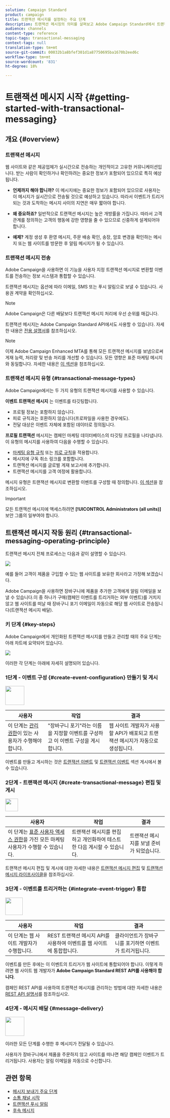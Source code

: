 ```yaml
---
solution: Campaign Standard
product: campaign
title: 트랜잭션 메시지를 설정하는 주요 단계
description: 트랜잭션 메시징의 의미를 살펴보고 Adobe Campaign Standard에서 트랜잭션 메시지를 설정하는 주요 단계를 살펴보십시오.
audience: channels
content-type: reference
topic-tags: transactional-messaging
context-tags: null
translation-type: tm+mt
source-git-commit: 00032b1a8bfef301d1a87750695ba1670b2eed6c
workflow-type: tm+mt
source-wordcount: '831'
ht-degree: 18%

---
```



# 트랜잭션 메시지 시작 {#getting-started-with-transactional-messaging}

## 개요 {#overview}

### 트랜잭션 메시지

웹 사이트와 같은 제공업체가 실시간으로 전송하는 개인적이고 고유한 커뮤니케이션입니다. 받는 사람이 확인하거나 확인하려는 중요한 정보가 포함되어 있으므로 특히 예상됩니다.

* **언제까지 해야 합니까?** 이 메시지에는 중요한 정보가 포함되어 있으므로 사용자는 이 메시지가 실시간으로 전송될 것으로 예상하고 있습니다. 따라서 이벤트가 트리거되는 것과 도착하는 메시지 사이의 지연은 매우 짧아야 합니다.

* **왜 중요하죠?** 일반적으로 트랜잭션 메시지는 높은 개방률을 가집니다. 따라서 고객 관계를 정의하는 고객의 행동에 강한 영향을 줄 수 있으므로 신중하게 설계되어야 합니다.

* **예제?** 계정 생성 후 환영 메시지, 주문 배송 확인, 송장, 암호 변경을 확인하는 메시지 또는 웹 사이트를 방문한 후 알림 메시지가 될 수 있습니다.

### 트랜잭션 메시지 전송

Adobe Campaign을 사용하면 이 기능을 사용자 지정 트랜잭션 메시지로 변환할 이벤트를 전송하는 정보 시스템과 통합할 수 있습니다.

트랜잭션 메시지는 옵션에 따라 이메일, SMS 또는 푸시 알림으로 보낼 수 있습니다. 사용권 계약을 확인하십시오.

>[!NOTE]
>
>Adobe Campaign은 다른 배달보다 트랜잭션 메시지 처리에 우선 순위를 매깁니다.

트랜잭션 메시지는 Adobe Campaign Standard API에서도 사용할 수 있습니다. 자세한 내용은 [전용 설명서](../../api/using/managing-transactional-messages.md)를 참조하십시오.

>[!NOTE]
>
>이제 Adobe Campaign Enhanced MTA를 통해 모든 트랜잭션 메시지를 보냄으로써 게재 능력, 처리량 및 반송 처리를 개선할 수 있습니다. 모든 영향은 표준 마케팅 메시지와 동일합니다. 자세한 내용은 [이 섹션](../../administration/using/configuring-email-channel.md)을 참조하십시오.

### 트랜잭션 메시지 유형 {#transactional-message-types}

Adobe Campaign에서는 두 가지 유형의 트랜잭션 메시지를 사용할 수 있습니다.

**이벤트 트랜잭션 메시지** 는 이벤트를 타깃팅합니다.
* 프로필 정보는 포함하지 않습니다.
* 피로 규칙과는 호환하지 않습니다(프로파일을 사용한 경우에도).
* 전달 대상은 이벤트 자체에 포함된 데이터로 정의됩니다.

**프로필 트랜잭션** 메시지는 캠페인 마케팅 데이터베이스의 타깃팅 프로필을 나타냅니다. 이 유형의 메시지를 사용하여 다음을 수행할 수 있습니다.
* [마케팅 유형 규칙](../../sending/using/managing-typology-rules.md) 또는 [피로 규칙](../../sending/using/fatigue-rules.md)을 적용합니다.
* 메시지에 구독 취소 링크를 포함합니다.
* 트랜잭션 메시지를 글로벌 게재 보고서에 추가합니다.
* 트랜잭션 메시지를 고객 여정에 활용합니다.

메시지 유형은 트랜잭션 메시지로 변환할 이벤트를 구성할 때 정의합니다. [이 섹션](../../channels/using/configuring-transactional-event.md#transactional-event-specific-configurations)을 참조하십시오.

>[!IMPORTANT]
>
>모든 트랜잭션 메시지에 액세스하려면 **[!UICONTROL Administrators (all units)]** 보안 그룹의 일부여야 합니다.

## 트랜잭션 메시지 작동 원리 {#transactional-messaging-operating-principle}

트랜잭션 메시지 전체 프로세스는 다음과 같이 설명할 수 있습니다.

![](assets/message-center-process.png)

예를 들어 고객이 제품을 구입할 수 있는 웹 사이트를 보유한 회사라고 가정해 보겠습니다.

Adobe Campaign을 사용하면 장바구니에 제품을 추가한 고객에게 알림 이메일을 보낼 수 있습니다.이 중 하나가 구매(캠페인 이벤트를 트리거하는 외부 이벤트)를 거치지 않고 웹 사이트를 떠날 때 장바구니 포기 이메일이 자동으로 해당 웹 사이트로 전송됩니다(트랜잭션 메시지 배달).

<!--The steps for putting this into place are detailed below.-->

### 키 단계 {#key-steps}

Adobe Campaign에서 개인화된 트랜잭션 메시지를 만들고 관리할 때의 주요 단계는 아래 차트에 요약되어 있습니다.

![](assets/message-center-overview.png)

이러한 각 단계는 아래에 자세히 설명되어 있습니다.

### 1단계 - 이벤트 구성 {#create-event-configuration} 만들기 및 게시

<img src="assets/do-not-localize/icon_config.svg" width="60px">

| 사용자 | 작업 | 결과 |
|--- |--- |--- |
| 이 단계는 [관리 권한](../../administration/using/users-management.md#functional-administrators)이 있는 사용자가 수행해야 합니다. | &quot;장바구니 포기&quot;라는 이름을 지정할 이벤트를 구성하고 이 이벤트 구성을 게시합니다. | 웹 사이트 개발자가 사용할 API가 배포되고 트랜잭션 메시지가 자동으로 생성됩니다. |

이벤트를 만들고 게시하는 것은 [트랜잭션 이벤트](../../channels/using/configuring-transactional-event.md) 및 [트랜잭션 이벤트](../../channels/using/publishing-transactional-event.md) 섹션 게시에서 볼 수 있습니다.

### 2단계 - 트랜잭션 메시지 {#create-transactional-message} 편집 및 게시

<img src="assets/do-not-localize/icon_notification.svg" width="40px">

| 사용자 | 작업 | 결과 |
|--- |--- |--- |
| 이 단계는 [표준 사용자 액세스 권한](../../administration/using/users-management.md#basic-users)을 가진 모든 마케팅 사용자가 수행할 수 있습니다. | 트랜잭션 메시지를 편집하고 개인화하여 테스트한 다음 게시할 수 있습니다. | 트랜잭션 메시지를 보낼 준비가 되었습니다. |

트랜잭션 메시지 편집 및 게시에 대한 자세한 내용은 [트랜잭션 메시지 편집](../../channels/using/editing-transactional-message.md) 및 [트랜잭션 메시지 라이프사이클](../../channels/using/publishing-transactional-message.md)을 참조하십시오.

### 3단계 - 이벤트를 트리거하는 {#integrate-event-trigger} 통합

<img src="assets/do-not-localize/icon_api.svg" width="55px">

<!--**Event triggering integration**-->

| 사용자 | 작업 | 결과 |
|--- |--- |--- |
| 이 단계는 웹 사이트 개발자가 수행합니다. | REST 트랜잭션 메시지 API를 사용하여 이벤트를 웹 사이트에 통합합니다. | 클라이언트가 장바구니를 포기하면 이벤트가 트리거됩니다. |

이벤트를 만든 후에는 이 이벤트의 트리거가 웹 사이트에 통합되어야 합니다.<!--In this example, you want a "Cart abandonment" event to be triggered whenever one of your clients leaves your website before purchasing the products in their cart.--> 이렇게 하려면 웹 사이트 웹 개발자가  **Adobe Campaign Standard REST API를 사용해야 합니다**.

캠페인 REST API를 사용하여 트랜잭션 메시지를 관리하는 방법에 대한 자세한 내용은 [REST API 설명서](../../api/using/managing-transactional-messages.md)를 참조하십시오.

### 4단계 - 메시지 배달 {#message-delivery}

<img src="assets/do-not-localize/icon_channels.svg" width="60px">

이러한 모든 단계를 수행한 후 메시지가 전달될 수 있습니다.

사용자가 장바구니에서 제품을 주문하지 않고 사이트를 떠나면 해당 캠페인 이벤트가 트리거됩니다. 사용자는 알림 이메일을 자동으로 수신합니다.

## 관련 항목

* [메시지 보내기 주요 단계](../../channels/using/key-steps-to-send-a-message.md)
* [소통 채널 시작](../../channels/using/get-started-communication-channels.md)
* [트랜잭션 푸시 알림](../../channels/using/transactional-push-notifications.md)
* [후속 메시지](../../channels/using/follow-up-messages.md)
